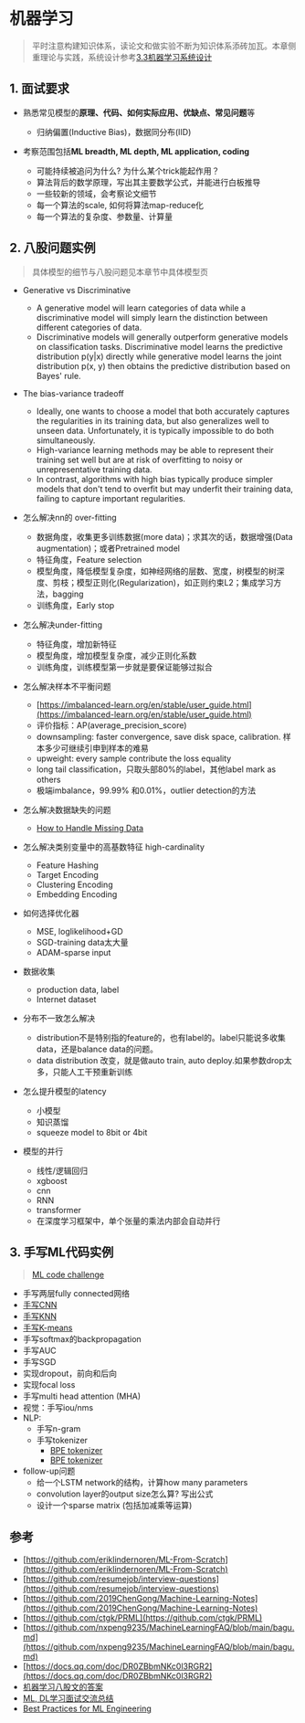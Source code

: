 # 机器学习
> 平时注意构建知识体系，读论文和做实验不断为知识体系添砖加瓦。本章侧重理论与实践，系统设计参考[3.3机器学习系统设计](../03_system/03_ml/README.md)


## 1. 面试要求

- 熟悉常见模型的**原理、代码、如何实际应用、优缺点、常见问题**等
  - 归纳偏置(Inductive Bias)，数据同分布(IID)

- 考察范围包括**ML breadth, ML depth, ML application, coding**
  - 可能持续被追问为什么? 为什么某个trick能起作用？
  - 算法背后的数学原理，写出其主要数学公式，并能进行白板推导
  - 一些较新的领域，会考察论文细节
  - 每一个算法的scale, 如何将算法map-reduce化
  - 每一个算法的复杂度、参数量、计算量


## 2. 八股问题实例
> 具体模型的细节与八股问题见本章节中具体模型页

- Generative vs Discriminative
  - A generative model will learn categories of data while a discriminative model will simply learn the distinction between different categories of data. 
  - Discriminative models will generally outperform generative models on classification tasks. Discriminative model learns the predictive distribution p(y|x) directly while generative model learns the joint distribution p(x, y) then obtains the predictive distribution based on Bayes' rule.

- The bias-variance tradeoff
  - Ideally, one wants to choose a model that both accurately captures the regularities in its training data, but also generalizes well to unseen data. Unfortunately, it is typically impossible to do both simultaneously. 
  - High-variance learning methods may be able to represent their training set well but are at risk of overfitting to noisy or unrepresentative training data. 
  - In contrast, algorithms with high bias typically produce simpler models that don't tend to overfit but may underfit their training data, failing to capture important regularities.

- 怎么解决nn的 over-fitting
  - 数据角度，收集更多训练数据(more data)；求其次的话，数据增强(Data augmentation)；或者Pretrained model
  - 特征角度，Feature selection
  - 模型角度，降低模型复杂度，如神经网络的层数、宽度，树模型的树深度、剪枝；模型正则化(Regularization)，如正则约束L2；集成学习方法，bagging
  - 训练角度，Early stop

- 怎么解决under-fitting
  - 特征角度，增加新特征
  - 模型角度，增加模型复杂度，减少正则化系数
  - 训练角度，训练模型第一步就是要保证能够过拟合

- 怎么解决样本不平衡问题
  - [https://imbalanced-learn.org/en/stable/user_guide.html](https://imbalanced-learn.org/en/stable/user_guide.html)
  - 评价指标：AP(average_precision_score)
  - downsampling: faster convergence, save disk space, calibration. 样本多少可继续引申到样本的难易
  - upweight: every sample contribute the loss equality
  - long tail classification，只取头部80%的label，其他label mark as others
  - 极端imbalance，99.99% 和0.01%，outlier detection的方法

- 怎么解决数据缺失的问题
  - [How to Handle Missing Data](https://towardsdatascience.com/how-to-handle-missing-data-8646b18db0d4)

- 怎么解决类别变量中的高基数特征 high-cardinality
  - Feature Hashing
  - Target Encoding
  - Clustering Encoding
  - Embedding Encoding

- 如何选择优化器
  - MSE, loglikelihood+GD
  - SGD-training data太大量
  - ADAM-sparse input

- 数据收集
  - production data, label
  - Internet dataset

- 分布不一致怎么解决
  - distribution不是特别指的feature的，也有label的。label只能说多收集data，还是balance data的问题。
  - data distribution 改变，就是做auto train, auto deploy.如果参数drop太多，只能人工干预重新训练

- 怎么提升模型的latency
  - 小模型
  - 知识蒸馏
  - squeeze model to 8bit or 4bit

- 模型的并行
  - 线性/逻辑回归
  - xgboost
  - cnn
  - RNN
  - transformer
  - 在深度学习框架中，单个张量的乘法内部会自动并行


## 3. 手写ML代码实例
> [ML code challenge](https://www.deep-ml.com/)

- 手写两层fully connected网络
- [手写CNN](./05_deep_learning.md)
- [手写KNN](./07_knn.md)
- [手写K-means](./09_k_means.md)
- 手写softmax的backpropagation
- 手写AUC
- 手写SGD
- 实现dropout，前向和后向
- 实现focal loss
- 手写multi head attention (MHA)
- 视觉：手写iou/nms
- NLP:
  - 手写n-gram
  - 手写tokenizer
    - [BPE tokenizer](https://colab.research.google.com/drive/1QLlQx_EjlZzBPsuj_ClrEDC0l8G-JuTn?usp=sharing#scrollTo=Nnjv2FLnX3rr)
    - [BPE tokenizer](https://huggingface.co/learn/nlp-course/chapter6/5?fw=pt)
- follow-up问题
  - 给一个LSTM network的结构，计算how many parameters
  - convolution layer的output size怎么算? 写出公式
  - 设计一个sparse matrix (包括加减乘等运算)


## 参考
- [https://github.com/eriklindernoren/ML-From-Scratch](https://github.com/eriklindernoren/ML-From-Scratch)
- [https://github.com/resumejob/interview-questions](https://github.com/resumejob/interview-questions)
- [https://github.com/2019ChenGong/Machine-Learning-Notes](https://github.com/2019ChenGong/Machine-Learning-Notes)
- [https://github.com/ctgk/PRML](https://github.com/ctgk/PRML)
- [https://github.com/nxpeng9235/MachineLearningFAQ/blob/main/bagu.md](https://github.com/nxpeng9235/MachineLearningFAQ/blob/main/bagu.md)
- [https://docs.qq.com/doc/DR0ZBbmNKc0l3RGR2](https://docs.qq.com/doc/DR0ZBbmNKc0l3RGR2)
- [机器学习八股文的答案](https://www.1point3acres.com/bbs/forum.php?mod=viewthread&tid=998257&page=1&extra=)
- [ML, DL学习面试交流总结](https://www.1point3acres.com/bbs/thread-788612-1-1.html)
- [Best Practices for ML Engineering](https://developers.google.com/machine-learning/guides/rules-of-ml)